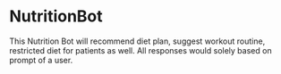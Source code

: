 # NutritionBot
This Nutrition Bot will recommend diet plan, suggest workout routine, restricted diet for patients as well. All responses would solely based on prompt of a user.
